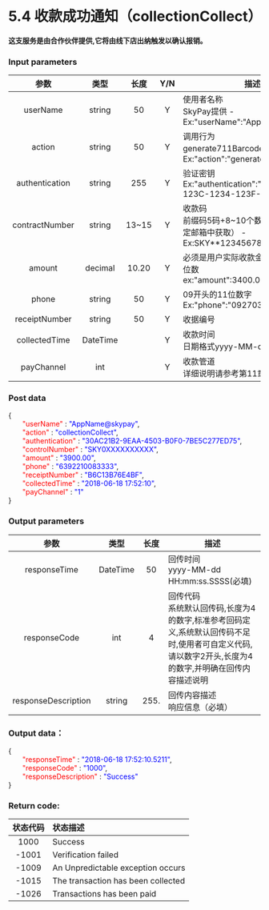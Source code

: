 # 5.4 收款成功通知（collectionCollect）
#### 这支服务是由合作伙伴提供,它将由线下店出纳触发以确认报销。

### Input parameters
| 参数                        |    类型     | 长度   |Y/N |描述|
| :-------------------------: | :-----------: |:-----:|:----:|--------------------------------|   
|userName|string|50|Y|使用者名称<br> SkyPay提供 - Ex:"userName":"AppName@skypay"|
|action|string|50|Y|调用行为<br>generate711Barcode(固定参数值) - Ex:"action":"generate711Barcode"|
|authentication|string |255|Y|验证密钥<br>Ex:"authentication":"E1234567-123C-1234-123F-A12345670"|
|contractNumber |string|13~15|Y|收款码<br> 前缀码5码+8~10个数字（前缀码在绑定邮箱中获取） - Ex:SKY**12345678|
|amount|decimal|10.20|Y|必须是用户实际收款金额,小数点最高二位数 <br>  ex:"amount":3400.00|
|phone|string|50|Y|09开头的11位数字<br> Ex:"phone":"09270348095"|
|receiptNumber  |string|50|Y|  收据编号|
|collectedTime|DateTime| |Y| 收款时间<br>日期格式yyyy-MM-dd HH:mm:ss|
|payChannel|int||Y|收款管道<br> 详细说明请参考第11章[渠道code值](../Paymentpipeline/Paymentpipeline1.md)|

### Post data


{<br>
    <font color=red>&ensp;&ensp;&ensp;&ensp;"userName"</font> : <font color=blue>"AppName@skypay"</font>,<br>
    <font color=red>&ensp;&ensp;&ensp;&ensp;"action"</font> : <font color=blue>"collectionCollect"</font>,<br>
    <font color=red>&ensp;&ensp;&ensp;&ensp;"authentication"</font> : <font color=blue>"30AC21B2-9EAA-4503-B0F0-7BE5C277ED75"</font>,<br>
    <font color=red>&ensp;&ensp;&ensp;&ensp;"controlNumber"</font> : <font color=blue>"SKY0XXXXXXXXXX"</font>,<br>
    <font color=red>&ensp;&ensp;&ensp;&ensp;"amount"</font> : <font color=blue>"3900.00"</font>,<br>
    <font color=red>&ensp;&ensp;&ensp;&ensp;"phone"</font> : <font color=blue>"6392210083333"</font>,<br>
    <font color=red>&ensp;&ensp;&ensp;&ensp;"receiptNumber"</font> : <font color=blue>"B6C13B76E4BF"</font>,<br>
    <font color=red>&ensp;&ensp;&ensp;&ensp;"collectedTime"</font> : <font color=blue>"2018-06-18 17:52:10"</font>,<br>
    <font color=red>&ensp;&ensp;&ensp;&ensp;"payChannel"</font> : <font color=blue>"1"</font><br>
}


### Output parameters
| 参数                        |    类型     | 长度    |描述|
| :-------------------------: | :-----------: |:-----:|--------------------------------|   
|responseTime|DateTime|50|回传时间 <br> yyyy-MM-dd HH:mm:ss.SSSS(必填)|
|responseCode |int|4|回传代码<br> 系统默认回传码,长度为4的数字,标准参考回码定义,系统默认回传码不足时,使用者可自定义代码,请以数字2开头,长度为4的数字,并明确在回传内容描述说明|
|responseDescription |string|255.|回传内容描述 <br>响应信息（必填）|

### Output data：


{<br>
  <font color=red>&ensp;&ensp;&ensp;&ensp;"responseTime"</font> : <font color=blue>"2018-06-18 17:52:10.5211"</font>,<br>
  <font color=red>&ensp;&ensp;&ensp;&ensp;"responseCode"</font> : <font color=blue>"1000"</font>,<br>
  <font color=red>&ensp;&ensp;&ensp;&ensp;"responseDescription"</font> : <font color=blue>"Success"</font><br>
}


### Return code:

| 状态代码                        |   状态描述    | 
| :-------------------------: | :----------- |
|1000 |Success|
|-1001|Verification  failed|
|-1009|An Unpredictable exception occurs|
|-1015|The transaction has been collected|
|-1026|Transactions has been paid|








